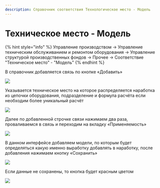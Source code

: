 ```yaml
---
description: Справочник соответствия Технологическое место - Модель
---
```


# Техническое место - Модель

{% hint style="info" %}
Управление производством → Управление техническим обслуживанием и ремонтом оборудования → Управление структурой производственных фондов → Прочее → Соответствие "Техническое место" - "Модель"
{% endhint %}

В справочник добавляется связь по кнопке «Добавить»

![](<../../.gitbook/assets/7 (9)>)

Указывается техническое место на которое распределяется наработка из цепочки оборудования, подразделение и формула расчёта если необходим более уникальный расчёт

![](<../../.gitbook/assets/8 (7)>)

Далее по добавленной строчке связи нажимаем два раза, проваливаемся в связь и переходим на вкладку «Применяемость»

![](<../../.gitbook/assets/9 (4)>)

В данном интерфейсе добавляем модели, по которым будет определяться какую именно выработку добавлять в наработку, после добавления нажимаем кнопку «Сохранить»

![](<../../.gitbook/assets/10 (5)>)

Если данные не сохранены, то кнопка будет красным цветом

![](<../../.gitbook/assets/11 (5)>)
